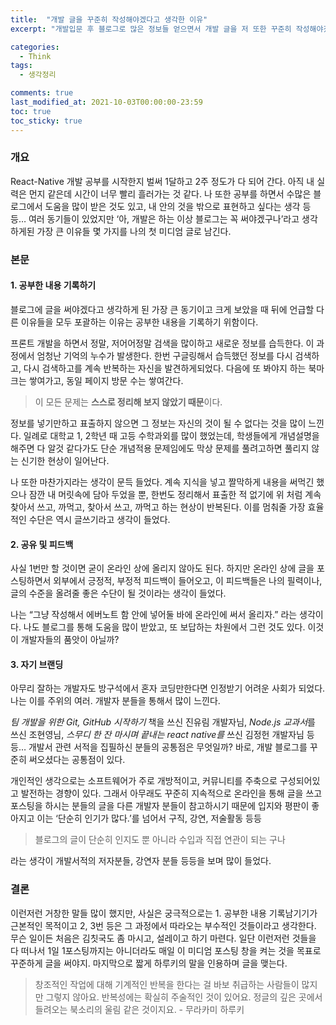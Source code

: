 ```yaml
---
title:  "개발 글을 꾸준히 작성해야겠다고 생각한 이유"
excerpt: "개발입문 후 블로그로 많은 정보들 얻으면서 개발 글을 저 또한 꾸준히 작성해야겠다고 생각한 이유에 대하여 기술합니다."

categories:
  - Think
tags:
  - 생각정리

comments: true
last_modified_at: 2021-10-03T00:00:00-23:59
toc: true
toc_sticky: true
---
```


### 개요

React-Native 개발 공부를 시작한지 벌써 1달하고 2주 정도가 다 되어 간다. 아직 내 실력은 먼지 같은데 시간이 너무 빨리 흘러가는 것 같다. 나 또한 공부를 하면서 수많은 블로그에서 도움을 많이 받은 것도 있고, 내 안의 것을 밖으로 표현하고 싶다는 생각 등등… 여러 동기들이 있었지만 ‘아, 개발은 하는 이상 블로그는 꼭 써야겠구나’라고 생각하게된 가장 큰 이유들 몇 가지를 나의 첫 미디엄 글로 남긴다.



### 본문

#### 1. 공부한 내용 기록하기

  블로그에 글을 써야겠다고 생각하게 된 가장 큰 동기이고 크게 보았을 때 뒤에 언급할 다른 이유들을 모두 포괄하는 이유는 공부한 내용을 기록하기 위함이다.

  프론트 개발을 하면서 정말, 저어어정말 검색을 많이하고 새로운 정보를 습득한다. 이 과정에서 엄청난 기억의 누수가 발생한다. 한번 구글링해서 습득했던 정보를 다시 검색하고, 다시 검색하고를 계속 반복하는 자신을 발견하게되었다. 다음에 또 봐야지 하는 북마크는 쌓여가고, 동일 페이지 방문 수는 쌓여간다.

> 이 모든 문제는 **스스로 정리해 보지 않았기 때문**이다.

  정보를 넣기만하고 표출하지 않으면 그 정보는 자신의 것이 될 수 없다는 것을 많이 느낀다. 일례로 대학교 1, 2학년 때 고등 수학과외를 많이 했었는데, 학생들에게 개념설명을 해주면 다 알것 같다가도 단순 개념적용 문제임에도 막상 문제를 풀려고하면 풀리지 않는 신기한 현상이 일어난다.

  나 또한 마찬가지라는 생각이 문득 들었다. 계속 지식을 넣고 짤막하게 내용을 써먹긴 했으나 잠깐 내 머릿속에 담아 두었을 뿐, 한번도 정리해서 표출한 적 없기에 위 처럼 계속 찾아서 쓰고, 까먹고, 찾아서 쓰고, 까먹고 하는 현상이 반복된다. 이를 멈춰줄 가장 효율적인 수단은 역시 글쓰기라고 생각이 들었다.

#### **2. 공유 및 피드백**

  사실 1번만 할 것이면 굳이 온라인 상에 올리지 않아도 된다. 하지만 온라인 상에 글을 포스팅하면서 외부에서 긍정적, 부정적 피드백이 들어오고, 이 피드백들은 나의 필력이나, 글의 수준을 올려줄 좋은 수단이 될 것이라는 생각이 들었다.

  나는 “그냥 작성해서 에버노트 함 안에 넣어둘 바에 온라인에 써서 올리자.” 라는 생각이다. 나도 블로그를 통해 도움을 많이 받았고, 또 보답하는 차원에서 그런 것도 있다. 이것이 개발자들의 품앗이 아닐까?

#### 3. 자기 브랜딩

  아무리 잘하는 개발자도 방구석에서 혼자 코딩만한다면 인정받기 어려운 사회가 되었다. 나는 이를 주위의 여러. 개발자 분들을 통해서 많이 느낀다.

  *팀 개발을 위한 Git, GitHub 시작하기* 책을 쓰신 진유림 개발자님, *Node.js 교과서*를 쓰신 조현영님, *스무디 한 잔 마시며 끝내는 react native를* 쓰신 김정헌 개발자님 등등… 개발서 관련 서적을 집필하신 분들의 공통점은 무엇일까? 바로, 개발 블로그를 꾸준히 써오셨다는 공통점이 있다.

  개인적인 생각으로는 소프트웨어가 주로 개방적이고, 커뮤니티를 주축으로 구성되어있고 발전하는 경향이 있다. 그래서 아무래도 꾸준히 지속적으로 온라인을 통해 글을 쓰고 포스팅을 하시는 분들의 글을 다른 개발자 분들이 참고하시기 때문에 입지와 평판이 좋아지고 이는 ‘단순히 인기가 많다.’를 넘어서 구직, 강연, 저술활동 등등

> 블로그의 글이 단순히 인지도 뿐 아니라 수입과 직접 연관이 되는 구나

라는 생각이 개발서적의 저자분들, 강연자 분들 등등을 보며 많이 들었다.



### 결론

  이런저런 거창한 말들 많이 했지만, 사실은 궁극적으로는 1. 공부한 내용 기록남기기가 근본적인 목적이고 2, 3번 등은 그 과정에서 따라오는 부수적인 것들이라고 생각한다. 무슨 일이든 처음은 김칫국도 좀 마시고, 설레이고 하기 마련다. 일단 이런저런 것들을 다 떠나서 1일 1포스팅까지는 아니더라도 매일 이 미디엄 포스팅 창을 켜는 것을 목표로 꾸준하게 글을 써야지. 마지막으로 짧게 하루키의 말을 인용하며 글을 맺는다.

> 창조적인 작업에 대해 기계적인 반복을 한다는 걸
> 바보 취급하는 사람들이 많지만 그렇지 않아요.
> 반복성에는 확실히 주술적인 것이 있어요.
> 정글의 깊은 곳에서 들려오는 북소리의 울림 같은 것이지요.
> \- 무라카미 하루키
